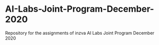 # AI-Labs-Joint-Program-December-2020
Repository for the assignments of inzva AI Labs Joint Program December 2020
